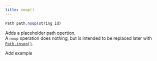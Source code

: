 ```yaml
---
title: noop()
---
```


```js
Path path.noop(string id)
```

Adds a placeholder path opertion.\
A `noop` operation does nothing, but is intended to be replaced later with [`Path.insop()`](#insop).

<Fixme>Add example</Fixme>
